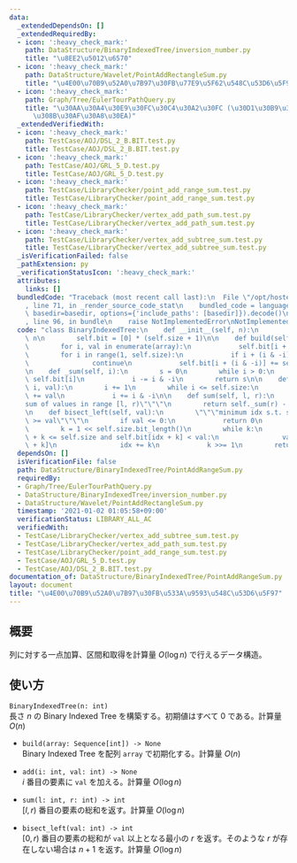 ```yaml
---
data:
  _extendedDependsOn: []
  _extendedRequiredBy:
  - icon: ':heavy_check_mark:'
    path: DataStructure/BinaryIndexedTree/inversion_number.py
    title: "\u8EE2\u5012\u6570"
  - icon: ':heavy_check_mark:'
    path: DataStructure/Wavelet/PointAddRectangleSum.py
    title: "\u4E00\u70B9\u52A0\u7B97\u30FB\u77E9\u5F62\u548C\u53D6\u5F97"
  - icon: ':heavy_check_mark:'
    path: Graph/Tree/EulerTourPathQuery.py
    title: "\u30AA\u30A4\u30E9\u30FC\u30C4\u30A2\u30FC (\u30D1\u30B9\u306B\u5BFE\u3059\
      \u308B\u30AF\u30A8\u30EA)"
  _extendedVerifiedWith:
  - icon: ':heavy_check_mark:'
    path: TestCase/AOJ/DSL_2_B.BIT.test.py
    title: TestCase/AOJ/DSL_2_B.BIT.test.py
  - icon: ':heavy_check_mark:'
    path: TestCase/AOJ/GRL_5_D.test.py
    title: TestCase/AOJ/GRL_5_D.test.py
  - icon: ':heavy_check_mark:'
    path: TestCase/LibraryChecker/point_add_range_sum.test.py
    title: TestCase/LibraryChecker/point_add_range_sum.test.py
  - icon: ':heavy_check_mark:'
    path: TestCase/LibraryChecker/vertex_add_path_sum.test.py
    title: TestCase/LibraryChecker/vertex_add_path_sum.test.py
  - icon: ':heavy_check_mark:'
    path: TestCase/LibraryChecker/vertex_add_subtree_sum.test.py
    title: TestCase/LibraryChecker/vertex_add_subtree_sum.test.py
  _isVerificationFailed: false
  _pathExtension: py
  _verificationStatusIcon: ':heavy_check_mark:'
  attributes:
    links: []
  bundledCode: "Traceback (most recent call last):\n  File \"/opt/hostedtoolcache/Python/3.9.6/x64/lib/python3.9/site-packages/onlinejudge_verify/documentation/build.py\"\
    , line 71, in _render_source_code_stat\n    bundled_code = language.bundle(stat.path,\
    \ basedir=basedir, options={'include_paths': [basedir]}).decode()\n  File \"/opt/hostedtoolcache/Python/3.9.6/x64/lib/python3.9/site-packages/onlinejudge_verify/languages/python.py\"\
    , line 96, in bundle\n    raise NotImplementedError\nNotImplementedError\n"
  code: "class BinaryIndexedTree:\n    def __init__(self, n):\n        self.size =\
    \ n\n        self.bit = [0] * (self.size + 1)\n\n    def build(self, array):\n\
    \        for i, val in enumerate(array):\n            self.bit[i + 1] = val\n\
    \        for i in range(1, self.size):\n            if i + (i & -i) > self.size:\n\
    \                continue\n            self.bit[i + (i & -i)] += self.bit[i]\n\
    \n    def _sum(self, i):\n        s = 0\n        while i > 0:\n            s +=\
    \ self.bit[i]\n            i -= i & -i\n        return s\n\n    def add(self,\
    \ i, val):\n        i += 1\n        while i <= self.size:\n            self.bit[i]\
    \ += val\n            i += i & -i\n\n    def sum(self, l, r):\n        \"\"\"\
    sum of values in range [l, r)\"\"\"\n        return self._sum(r) - self._sum(l)\n\
    \n    def bisect_left(self, val):\n        \"\"\"minimum idx s.t. sum[0, idx)\
    \ >= val\"\"\"\n        if val <= 0:\n            return 0\n        idx = 0\n\
    \        k = 1 << self.size.bit_length()\n        while k:\n            if idx\
    \ + k <= self.size and self.bit[idx + k] < val:\n                val -= self.bit[idx\
    \ + k]\n                idx += k\n            k >>= 1\n        return idx + 1\n"
  dependsOn: []
  isVerificationFile: false
  path: DataStructure/BinaryIndexedTree/PointAddRangeSum.py
  requiredBy:
  - Graph/Tree/EulerTourPathQuery.py
  - DataStructure/BinaryIndexedTree/inversion_number.py
  - DataStructure/Wavelet/PointAddRectangleSum.py
  timestamp: '2021-01-02 01:05:58+09:00'
  verificationStatus: LIBRARY_ALL_AC
  verifiedWith:
  - TestCase/LibraryChecker/vertex_add_subtree_sum.test.py
  - TestCase/LibraryChecker/vertex_add_path_sum.test.py
  - TestCase/LibraryChecker/point_add_range_sum.test.py
  - TestCase/AOJ/GRL_5_D.test.py
  - TestCase/AOJ/DSL_2_B.BIT.test.py
documentation_of: DataStructure/BinaryIndexedTree/PointAddRangeSum.py
layout: document
title: "\u4E00\u70B9\u52A0\u7B97\u30FB\u533A\u9593\u548C\u53D6\u5F97"
---
```


## 概要
列に対する一点加算、区間和取得を計算量 $O(\log n)$ で行えるデータ構造。

## 使い方
`BinaryIndexedTree(n: int)`  
長さ $n$ の Binary Indexed Tree を構築する。初期値はすべて $0$ である。計算量 $O(n)$

- `build(array: Sequence[int]) -> None`  
Binary Indexed Tree を配列 `array` で初期化する。計算量 $O(n)$

- `add(i: int, val: int) -> None`  
$i$ 番目の要素に `val` を加える。計算量 $O(\log n)$

- `sum(l: int, r: int) -> int`  
$\lbrack l, r)$ 番目の要素の総和を返す。計算量 $O(\log n)$

- `bisect_left(val: int) -> int`  
$\lbrack 0, r)$ 番目の要素の総和が `val` 以上となる最小の $r$ を返す。そのような $r$ が存在しない場合は $n + 1$ を返す。計算量 $O(\log n)$
